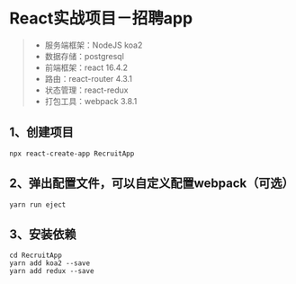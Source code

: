 # React实战项目－招聘app

> * 服务端框架：NodeJS koa2
> * 数据存储：postgresql
> * 前端框架：react 16.4.2
> * 路由：react-router 4.3.1
> * 状态管理：react-redux
> * 打包工具：webpack 3.8.1

## 1、创建项目
```
npx react-create-app RecruitApp
```
## 2、弹出配置文件，可以自定义配置webpack（可选）
```
yarn run eject
```
## 3、安装依赖
```
cd RecruitApp
yarn add koa2 --save
yarn add redux --save
```
